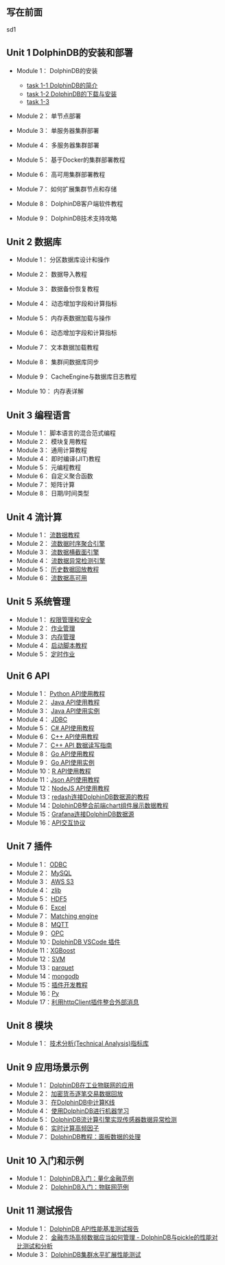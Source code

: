 ## 写在前面
sd1

## Unit 1  DolphinDB的安装和部署

- Module 1： DolphinDB的安装
    - [task 1-1 DolphinDB的简介](./task/Unit1/module1/task1-1.md)
    - [task 1-2 DolphinDB的下载与安装]()
    - [task 1-3 ]()
- Module 2： 单节点部署

- Module 3： 单服务器集群部署

- Module 4： 多服务器集群部署

- Module 5： 基于Docker的集群部署教程

-  Module 6： 高可用集群部署教程

-  Module 7： 如何扩展集群节点和存储

-  Module 8： DolphinDB客户端软件教程

-  Module 9： DolphinDB技术支持攻略

## Unit 2  数据库
-  Module 1： 分区数据库设计和操作

-  Module 2： 数据导入教程
-  Module 3： 数据备份恢复教程
-  Module 4： 动态增加字段和计算指标
-  Module 5： 内存表数据加载与操作
-  Module 6： 动态增加字段和计算指标
-  Module 7： 文本数据加载教程
-  Module 8： 集群间数据库同步
-  Module 9： CacheEngine与数据库日志教程
-  Module 10： 内存表详解
## Unit 3  编程语言
-  Module 1： 脚本语言的混合范式编程
-  Module 2： 模块复用教程
-  Module 3： 通用计算教程
-  Module 4： 即时编译(JIT)教程
-  Module 5： 元编程教程
-  Module 6： 自定义聚合函数
-  Module 7： 矩阵计算
-  Module 8： 日期/时间类型

## Unit 4  流计算
-  Module 1： [流数据教程](streaming_tutorial.md)
-  Module 2： [流数据时序聚合引擎](stream_aggregator.md)
-  Module 3： [流数据横截面引擎](streaming_crossSectionalAggregator.md)
-  Module 4： [流数据异常检测引擎](Anomaly_Detection_Engine.md)
-  Module 5： [历史数据回放教程](historical_data_replay.md)
-  Module 6： [流数据高可用](haStreamingTutorial.md)

## Unit 5  系统管理
-  Module 1：  [权限管理和安全](ACL_and_Security.md)
-  Module 2：  [作业管理](job_management_tutorial.md)
-  Module 3：  [内存管理](memory_management.md)
-  Module 4：  [启动脚本教程](Startup.md)
-  Module 5：  [定时作业](scheduledJob.md)



## Unit 6  API

-  Module 1： [Python API使用教程](../../../api_python3/blob/master/README.md)
-  Module 2： [Java API使用教程](../../../api-java/blob/master/README_CN.md)
-  Module 3： [Java API使用实例](../../../api-java/blob/master/example/README_CN.md)
-  Module 4： [JDBC](../../..//jdbc/blob/master/README_CN.md)
-  Module 5： [C# API使用教程](../../../api-csharp/blob/master/README_CN.md)
-  Module 6： [C++ API使用教程](../../../api-cplusplus/blob/master/README_CN.md)
-  Module 7： [C++ API 数据读写指南](c%2B%2Bapi.md)
-  Module 8： [Go API使用教程](../../../api-go/blob/master/README.md)
-  Module 9： [Go API使用实例](../../../api-go/blob/master/example/README_CN.md)
-  Module 10：[R API使用教程](../../../api-r/blob/master/README_CN.md)
-  Module 11：[Json API使用教程](../../../api-json/blob/master/README_CN.md)
-  Module 12：[NodeJS API使用教程](../../../api-nodejs/blob/master/README.md)
-  Module 13：[redash连接DolphinDB数据源的教程](data_interface_for_redash.md)
-  Module 14：[DolphinDB整合前端chart组件展示数据教程](web_chart_integration.md)
-  Module 15：[Grafana连接DolphinDB数据源](../../../grafana-datasource/blob/master/README_CN.md)
-  Module 16：[API交互协议](api_protocol.md)

## Unit 7  插件
-  Module 1： [ODBC](../../../DolphinDBPlugin/blob/master/odbc/README.md)
-  Module 2： [MySQL](../../../DolphinDBPlugin/blob/master/mysql/README_CN.md)
-  Module 3： [AWS S3](../../../DolphinDBPlugin/blob/master/aws/README_CN.md)
-  Module 4： [zlib](../../../DolphinDBPlugin/blob/master/zlib/README_CN.md)
-  Module 5： [HDF5](../../../DolphinDBPlugin/blob/master/hdf5/README_CN.md)
-  Module 6： [Excel](../../..//excel-add-in)
-  Module 7： [Matching engine](../../../DolphinDBPlugin/blob/master/MatchingEngine/README.md)
-  Module 8： [MQTT](../../../DolphinDBPlugin/blob/master/mqtt/README_CN.md)
-  Module 9： [OPC](../../../DolphinDBPlugin/blob/master/opc/README_CN.md)
-  Module 10：[DolphinDB VSCode 插件](vscode_extension.md)
-  Module 11：[XGBoost](../../../DolphinDBPlugin/blob/master/xgboost/README_CN.md)
-  Module 12：[SVM](../../../DolphinDBPlugin/blob/master/svm/README_CN.md)
-  Module 13：[parquet](../../../DolphinDBPlugin/blob/master/parquet/README_CN.md)
-  Module 14：[mongodb](../../../DolphinDBPlugin/blob/master/mongodb/README.md)
-  Module 15：[插件开发教程](plugin_development_tutorial.md)
-  Module 16：[Py](../../../DolphinDBPlugin/blob/master/py/README.md)
-  Module 17：[利用httpClient插件整合外部消息](send_messages_external_systems.md)

## Unit 8  模块
-  Module 1： [技术分析(Technical Analysis)指标库](ta.md) 

## Unit 9  应用场景示例
-  Module 1： [DolphinDB在工业物联网的应用](iot_demo.md)
-  Module 2： [加密货币逐笔交易数据回放](../../../applications/blob/master/cryptocurr_replay/README.md)
-  Module 3： [在DolphinDB中计算K线](OHLC.md) 
-  Module 4： [使用DolphinDB进行机器学习](machine_learning.md)
-  Module 5： [DolphinDB流计算引擎实现传感器数据异常检测](iot_anomaly_detection.md)
-  Module 6： [实时计算高频因子](hf_factor_streaming.md)
-  Module 7： [DolphinDB教程：面板数据的处理](panel_data.md)

## Unit 10 入门和示例
-  Module 1： [DolphinDB入门：量化金融范例](quant_finance_examples.md)
-  Module 2： [DolphinDB入门：物联网范例](iot_examples.md)

## Unit 11 测试报告
-  Module 1： [DolphinDB API性能基准测试报告](api_performance.md)
-  Module 2： [金融市场高频数据应当如何管理 - DolphinDB与pickle的性能对比测试和分析](DolphinDB_pickle_comparison.md)
-  Module 3： [DolphinDB集群水平扩展性能测试](Cluster_scale_out_performance_test.md)

